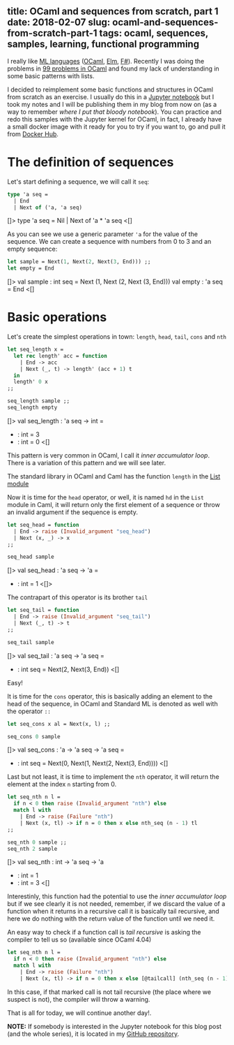 title: OCaml and sequences from scratch, part 1
date: 2018-02-07
slug: ocaml-and-sequences-from-scratch-part-1
tags: ocaml, sequences, samples, learning, functional programming
---

I really like [ML languages](https://en.wikipedia.org/wiki/Category:ML_programming_language_family) ([OCaml](https://ocaml.org/), [Elm](http://elm-lang.org/), [F#](http://fsharp.org/)). Recently I was doing the problems in [99 problems in OCaml](https://ocaml.org/learn/tutorials/99problems.html) and found my lack of understanding in some basic patterns with lists.

I decided to reimplement some basic functions and structures in OCaml from scratch as an exercise. I usually do this in a [Jupyter notebook](http://jupyter.org/) but I took my notes and I will be publishing them in my blog from now on (as a way to remember _where I put that bloody notebook_). You can practice and redo this samples with the Jupyter kernel for OCaml, in fact, I already have a small docker image with it ready for you to try if you want to, go and pull it from [Docker Hub](https://hub.docker.com/r/cprieto/jupyter-ocaml/).

# The definition of sequences

Let's start defining a sequence, we will call it `seq`:

```ocaml
type 'a seq =
  | End
  | Next of ('a, 'a seq)
```
[]>
type 'a seq = Nil | Next of 'a * 'a seq
<[]

As you can see we use a generic parameter `'a` for the value of the sequence. We can create a sequence with numbers from 0 to 3 and an empty sequence:

```ocaml
let sample = Next(1, Next(2, Next(3, End))) ;;
let empty = End
```
[]>
val sample : int seq = Next (1, Next (2, Next (3, End)))
val empty : 'a seq = End
<[]

# Basic operations

Let's create the simplest operations in town: `length`, `head`, `tail`, `cons` and `nth`

```ocaml
let seq_length x =
  let rec length' acc = function
    | End -> acc
    | Next (_, t) -> length' (acc + 1) t
  in
  length' 0 x
;;

seq_length sample ;;
seq_length empty
```
[]>
val seq_length : 'a seq -> int = <fun>
- : int = 3
- : int = 0
<[]

This pattern is very common in OCaml, I call it _inner accumulator loop_. There is a variation of this pattern and we will see later.

The standard library in OCaml and Caml has the function `length` in the [List module](https://caml.inria.fr/pub/docs/manual-ocaml/libref/List.html)


Now it is time for the `head` operator, or well, it is named `hd` in the `List` module in Caml, it will return only the first element of a sequence or throw an invalid argument if the sequence is empty.

```ocaml
let seq_head = function
  | End -> raise (Invalid_argument "seq_head")
  | Next (x, _) -> x
;;

seq_head sample
```
[]>
val seq_head : 'a seq -> 'a = <fun>
- : int = 1
<[]>

The contrapart of this operator is its brother `tail`

```ocaml
let seq_tail = function
  | End -> raise (Invalid_argument "seq_tail")
  | Next (_, t) -> t
;;

seq_tail sample
```
[]>
val seq_tail : 'a seq -> 'a seq = <fun>
- : int seq = Next(2, Next(3, End))
<[]

Easy!

It is time for the `cons` operator, this is basically adding an element to the head of the sequence, in OCaml and Standard ML is denoted as well with the operator `::`

```ocaml
let seq_cons x al = Next(x, l) ;;

seq_cons 0 sample
```
[]>
val seq_cons : 'a -> 'a seq -> 'a seq = <fun>
- : int seq = Next(0, Next(1, Next(2, Next(3, End))))
<[]

Last but not least, it is time to implement the `nth` operator, it will return the element at the index `n` starting from 0.

```ocaml
let seq_nth n l =
  if n < 0 then raise (Invalid_argument "nth") else
  match l with
    | End -> raise (Failure "nth")
    | Next (x, tl) -> if n = 0 then x else nth_seq (n - 1) tl
;;

seq_nth 0 sample ;;
seq_nth 2 sample
```
[]>
val seq_nth : int -> 'a seq -> 'a
- : int = 1
- : int = 3
<[]

Interestinly, this function had the potential to use the _inner accumulator loop_ but if we see clearly it is not needed, remember, if we discard the value of a function when it returns in a recursive call it is basically tail recursive, and here we do nothing with the return value of the function until we need it.

An easy way to check if a function call is _tail recursive_ is asking the compiler to tell us so (available since OCaml 4.04)

```ocaml
let seq_nth n l =
  if n < 0 then raise (Invalid_argument "nth") else
  match l with
    | End -> raise (Failure "nth")
    | Next (x, tl) -> if n = 0 then x else [@tailcall] (nth_seq (n - 1) tl)
```

In this case, if that marked call is not tail recursive (the place where we suspect is not), the compiler will throw a warning.

That is all for today, we will continue another day!.

**NOTE:** If somebody is interested in the Jupyter notebook for this blog post (and the whole series), it is located in my [GitHub repository](https://github.com/cprieto/notebooks/blob/master/ocaml/OCaml_lists.ipynb).